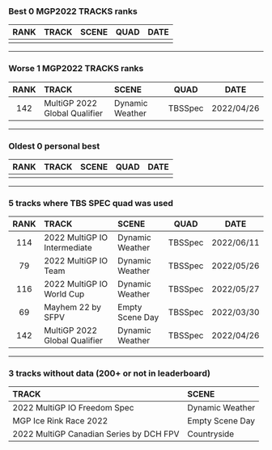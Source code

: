 ### Best 0 MGP2022 TRACKS ranks
|RANK|TRACK|SCENE|QUAD|DATE|
|:---:|:---|:---|:---:|:---:|
||||||
---
### Worse 1 MGP2022 TRACKS ranks
|RANK|TRACK|SCENE|QUAD|DATE|
|:---:|:---|:---|:---:|:---:|
|142|MultiGP 2022 Global Qualifier|Dynamic Weather|TBSSpec|2022/04/26|
---
### Oldest 0 personal best
|RANK|TRACK|SCENE|QUAD|DATE|
|:---:|:---|:---|:---:|:---:|
||||||
---
### 5 tracks where TBS SPEC quad was used
|RANK|TRACK|SCENE|QUAD|DATE|
|:---:|:---|:---|:---:|:---:|
|114|2022 MultiGP IO Intermediate|Dynamic Weather|TBSSpec|2022/06/11|
|79|2022 MultiGP IO Team|Dynamic Weather|TBSSpec|2022/05/26|
|116|2022 MultiGP IO World Cup|Dynamic Weather|TBSSpec|2022/05/27|
|69|Mayhem 22 by SFPV|Empty Scene Day|TBSSpec|2022/03/30|
|142|MultiGP 2022 Global Qualifier|Dynamic Weather|TBSSpec|2022/04/26|
---
### 3 tracks without data (200+ or not in leaderboard)
|TRACK|SCENE|
|:---|:---|
|2022 MultiGP IO Freedom Spec|Dynamic Weather|
|MGP Ice Rink Race 2022|Empty Scene Day|
|2022 MultiGP Canadian Series by DCH FPV|Countryside|

